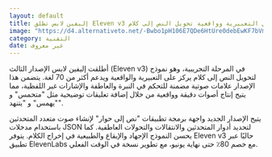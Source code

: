 ```yaml
---
layout: default
title: إليفين لابس تطلق Eleven v3 تحسينات في التعبيرية وواقعية تحويل النص إلى كلام
image: "https://d4.alternativeto.net/-Bwbo1pH106E7QDe6HtUre0debEwKF7bVmKqh7neaUI/rs:fill:1520:760:0/g:ce:0:0/YWJzOi8vZGlzdC9jb250ZW50LzE3NDkxNjc5Nzc3NzYucG5n.png"
category: التقنية
date: غير معروف
---
```


أطلقت إليفين لابس الإصدار الثالث (Eleven v3) في المرحلة التجريبية، وهو نموذج لتحويل النص إلى كلام يركز على التعبيرية والواقعية ويدعم أكثر من 70 لغة. يتضمن هذا الإصدار علامات صوتية مضمنة للتحكم في النبرة والعاطفة والإشارات غير اللفظية، مما يتيح إنتاج أصوات دقيقة وواقعية من خلال إضافة تعليقات توضيحية مثل "متحمس" و "يهمس" و "يتنهد".

يتيح الإصدار الجديد واجهة برمجة تطبيقات "نص إلى حوار" لإنشاء صوت متعدد المتحدثين باستخدام مدخلات JSON لتحديد أدوار المتحدثين والانتقالات والتحولات العاطفية. كما يحسن النموذج الإجهاد والإيقاع والطبيعية في إخراج الكلام. يتوفر Eleven v3 حاليًا عبر تطبيق ElevenLabs مع خصم 80٪ حتى نهاية يونيو، مع تطوير نسخة في الوقت الفعلي.
